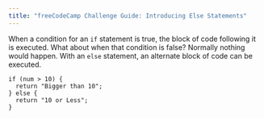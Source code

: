 ```yaml
---
title: "freeCodeCamp Challenge Guide: Introducing Else Statements"
---
```


When a condition for an `if` statement is true, the block of code following it is executed. What about when that condition is false? Normally nothing would happen. With an `else` statement, an alternate block of code can be executed.

    if (num > 10) {
      return "Bigger than 10";
    } else {
      return "10 or Less";
    }
